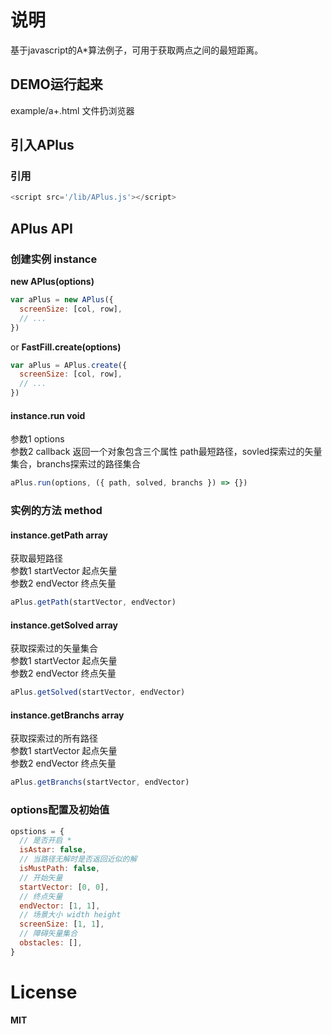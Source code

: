 # 说明

基于javascript的A*算法例子，可用于获取两点之间的最短距离。<br/>

## DEMO运行起来
example/a+.html 文件扔浏览器<br/>

## 引入APlus

### 引用
```javascript
<script src='/lib/APlus.js'></script>
```

## APlus API

### 创建实例 instance
__new APlus(options)__
```javascript
var aPlus = new APlus({
  screenSize: [col, row],
  // ...
})
```
or
__FastFill.create(options)__
```javascript
var aPlus = APlus.create({
  screenSize: [col, row],
  // ...
})
```  

#### instance.run void
参数1 options<br/>
参数2 callback 返回一个对象包含三个属性 path最短路径，sovled探索过的矢量集合，branchs探索过的路径集合
```javascript
aPlus.run(options, ({ path, solved, branchs }) => {})
```  

### 实例的方法 method  
#### instance.getPath array
获取最短路径<br/>
参数1 startVector 起点矢量<br/>
参数2 endVector 终点矢量
```javascript
aPlus.getPath(startVector, endVector)
```  

#### instance.getSolved array
获取探索过的矢量集合<br/>
参数1 startVector 起点矢量<br/>
参数2 endVector 终点矢量
```javascript
aPlus.getSolved(startVector, endVector)
```  

#### instance.getBranchs array
获取探索过的所有路径<br/>
参数1 startVector 起点矢量<br/>
参数2 endVector 终点矢量
```javascript
aPlus.getBranchs(startVector, endVector)
```  

### options配置及初始值
```javascript
opstions = {
  // 是否开启 *
  isAstar: false,
  // 当路径无解时是否返回近似的解
  isMustPath: false,
  // 开始矢量
  startVector: [0, 0],
  // 终点矢量
  endVector: [1, 1],
  // 场景大小 width height
  screenSize: [1, 1],
  // 障碍矢量集合
  obstacles: [],
}
```  

# License
__MIT__
